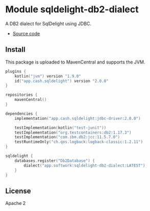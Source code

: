 # Module sqldelight-db2-dialect

A DB2 dialect for SqlDelight using JDBC.

- [Source code](https://github.com/hfhbd/sqldelight-db2-dialect)

## Install

This package is uploaded to MavenCentral and supports the JVM.


````kotlin
plugins {
    kotlin("jvm") version "1.9.0"
    id("app.cash.sqldelight") version "2.0.0"
}

repositories {
    mavenCentral()
}

dependencies {
    implementation("app.cash.sqldelight:jdbc-driver:2.0.0")

    testImplementation(kotlin("test-junit"))
    testImplementation("org.testcontainers:db2:1.17.3")
    testImplementation("com.ibm.db2:jcc:11.5.7.0")
    testRuntimeOnly("ch.qos.logback:logback-classic:1.2.11")
}

sqldelight {
    databases.register("Db2Database") {
        dialect("app.softwork:sqldelight-db2-dialect:LATEST")
    }
}
````

## License

Apache 2
